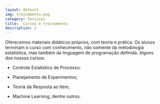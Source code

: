 ```yaml
---
layout: default
img: treinamento.png
category: Services
title:  Cursos e treinamento
description: |
---
```

Oferecemos materiais didáticos próprios, com teoria e prática. Os alunos terminam o curso com conhecimento, não somente da metodologia estatística, mas também da linguagem de programação definida. Alguns dos nossos cursos:

- Controle Estatístico de Processo;

- Planejamento de Experimentos;

- Teoria da Resposta ao Item;

- Machine Learning, dentre outros.

